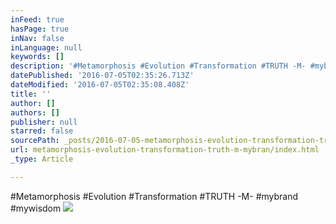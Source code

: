 ```yaml
---
inFeed: true
hasPage: true
inNav: false
inLanguage: null
keywords: []
description: '#Metamorphosis #Evolution #Transformation #TRUTH -M- #mybrand #mywisdom '
datePublished: '2016-07-05T02:35:26.713Z'
dateModified: '2016-07-05T02:35:08.408Z'
title: ''
author: []
authors: []
publisher: null
starred: false
sourcePath: _posts/2016-07-05-metamorphosis-evolution-transformation-truth-m-mybran.md
url: metamorphosis-evolution-transformation-truth-m-mybran/index.html
_type: Article

---
```

\#Metamorphosis \#Evolution \#Transformation \#TRUTH -M- \#mybrand \#mywisdom ![](https://the-grid-user-content.s3-us-west-2.amazonaws.com/55745ea2-28c7-4a8c-8c4c-6ce17f0eaaf7.png)
